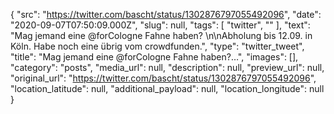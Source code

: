 {
  "src": "https://twitter.com/bascht/status/1302876797055492096",
  "date": "2020-09-07T07:50:09.000Z",
  "slug": null,
  "tags": [
    "twitter",
    ""
  ],
  "text": "Mag jemand eine @forCologne Fahne haben? \n\nAbholung bis 12.09. in Köln. Habe noch eine übrig vom crowdfunden.",
  "type": "twitter_tweet",
  "title": "Mag jemand eine @forCologne Fahne haben?…",
  "images": [],
  "category": "posts",
  "media_url": null,
  "description": null,
  "preview_url": null,
  "original_url": "https://twitter.com/bascht/status/1302876797055492096",
  "location_latitude": null,
  "additional_payload": null,
  "location_longitude": null
}